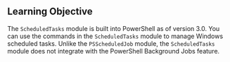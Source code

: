 ## Learning Objective

The `ScheduledTasks` module is built into PowerShell as of version 3.0.
You can use the commands in the `ScheduledTasks` module to manage Windows scheduled tasks.
Unlike the `PSScheduledJob` module, the `ScheduledTasks` module does not integrate with the PowerShell Background Jobs feature.
